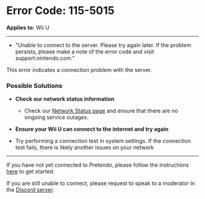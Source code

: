 # Error Code: 115-5015
**Applies to:** Wii U

---

- "Unable to connect to the server. Please try again later. If the problem persists, please make a note of the error code and visit support.nintendo.com."

This error indicates a connection problem with the server.

### Possible Solutions

- **Check our network status information**
  - Check our [Network Status page](https://stats.uptimerobot.com/R7E4wiGjJq) and ensure that there are no ongoing service outages.

- **Ensure your Wii U can connect to the internet and try again**
- Try performing a connection test in system settings. If the connection test fails, there is likely another issues on your network


---

If you have not yet connected to Pretendo, please follow the instructions [here](/docs/install) to get started.

If you are still unable to connect, please request to speak to a moderator in the [Discord server](https://invite.gg/pretendo).
